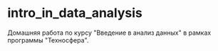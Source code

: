# intro_in_data_analysis
Домашняя работа по курсу "Введение в анализ данных" в рамках программы "Техносфера".
